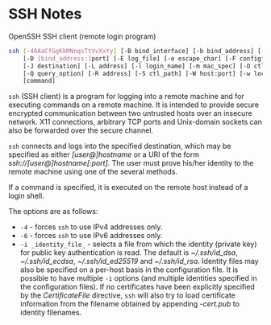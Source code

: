 # SSH Notes
OpenSSH SSH client (remote login program)

```bash
ssh [-46AaCfGgKkMNnqsTtVvXxYy] [-B bind_interface] [-b bind_address] [-c cipher_spec]
    [-D [bind_address:]port] [-E log_file] [-e escape_char] [-F configfile] [-I pkcs11] [-i identity_file]
    [-J destination] [-L address] [-l login_name] [-m mac_spec] [-O ctl_cmd] [-o option] [-p port]
    [-Q query_option] [-R address] [-S ctl_path] [-W host:port] [-w local_tun[:remote_tun]] destination
    [command]
```

`ssh` (SSH client) is a program for logging into a remote machine and for executing commands on a remote
machine. It is intended to provide secure encrypted communication between two untrusted hosts over an
insecure network. X11 connections, arbitrary TCP ports and Unix-domain sockets can also be forwarded over
the secure channel.

`ssh` connects and logs into the specified destination, which may be specified as either *[user@]hostname*
or a URI of the form *ssh://[user@]hostname[:port]*. The user must prove his/her identity to the remote
machine using one of the several methods.

If a command is specified, it is executed on the remote host instead of a login shell.

The options are as follows:
* `-4` - forces `ssh` to use IPv4 addresses only.
* `-6` - forces `ssh` to use IPv6 addresses only.
* `-i _identity_file_` - selects a file from which the identity (private key) for public key authentication
  is read. The default is *~/.ssh/id_dsa*, *~/.ssh/id_ecdsa*, *~/.ssh/id_ed25519* and *~/.ssh/id_rsa*. Identity
  files may also be specified on a per-host basis in the configuration file. It is possible to have multiple
  `-i` options (and multiple identities specified in the configuration files). If no certificates have been
  explicitly specified by the *CertificateFile* directive, `ssh` will also try to load certificate information
  from the filename obtained by appending *-cert.pub* to identity filenames.